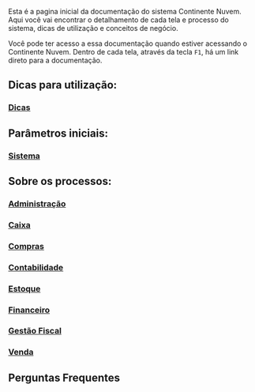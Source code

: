 

Esta é a pagina inicial da documentação do sistema Continente Nuvem. Aqui você vai encontrar o detalhamento de cada tela e processo do sistema,  dicas de utilização e conceitos de negócio.

Você pode ter acesso a essa documentação quando estiver acessando o Continente Nuvem. Dentro de cada tela, através da tecla `F1`, há um link direto para a documentação.



## Dicas para utilização:

### [Dicas](dicas.md#dicas)

## Parâmetros iniciais:

### [Sistema](sistema.md)



## Sobre os processos:

### [Administração](administracao.md)

### [Caixa](compras.md)

### [Compras](compras.md)

### [Contabilidade](contabilidade.md)

### [Estoque](estoque.md)

### [Financeiro](financeiro.md)

### [Gestão Fiscal](gestao_fiscal.md)

### [Venda](venda.md)



## Perguntas Frequentes

